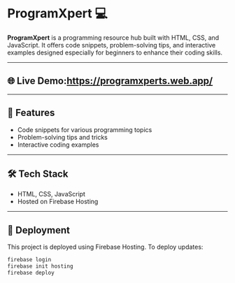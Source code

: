 # ProgramXpert 💻

**ProgramXpert** is a programming resource hub built with HTML, CSS, and JavaScript. It offers code snippets, problem-solving tips, and interactive examples designed especially for beginners to enhance their coding skills.

---

## 🌐 Live Demo:https://programxperts.web.app/

---

## 📌 Features

- Code snippets for various programming topics  
- Problem-solving tips and tricks  
- Interactive coding examples  

---

## 🛠 Tech Stack

- HTML, CSS, JavaScript  
- Hosted on Firebase Hosting  

---

## 🚀 Deployment

This project is deployed using Firebase Hosting. To deploy updates:

```bash
firebase login
firebase init hosting
firebase deploy
